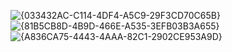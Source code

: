 ![{033432AC-C114-4DF4-A5C9-29F3CD70C65B}](https://github.com/user-attachments/assets/bc9adbea-228d-4e23-b09d-64b0eba445f3)
![{81B5CB8D-4B9D-466E-A535-3EFB03B3A655}](https://github.com/user-attachments/assets/ba3022b0-0ae2-47b1-ad71-d9840fb76987)
![{A836CA75-4443-4AAA-82C1-2902CE953A9D}](https://github.com/user-attachments/assets/59670018-9950-4d7c-8b10-6529edae2195)




